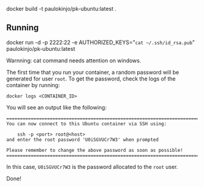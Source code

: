 docker build -t paulokinjo/pk-ubuntu:latest .

Running
--------------------
docker run -d -p 2222:22 -e AUTHORIZED_KEYS="`cat ~/.ssh/id_rsa.pub`" paulokinjo/pk-ubuntu:latest

Warnning: cat command needs attention on windows.

The first time that you run your container, a random password will be generated
for user `root`. To get the password, check the logs of the container by running:

	docker logs <CONTAINER_ID>

You will see an output like the following:

	========================================================================
	You can now connect to this Ubuntu container via SSH using:

	    ssh -p <port> root@<host>
	and enter the root password 'U0iSGVUCr7W3' when prompted

	Please remember to change the above password as soon as possible!
	========================================================================

In this case, `U0iSGVUCr7W3` is the password allocated to the `root` user.

Done!


